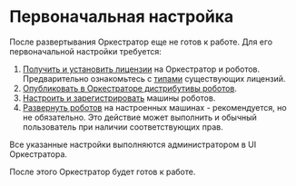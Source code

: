 #	Первоначальная настройка

После развертывания Оркестратор еще не готов к работе. Для его первоначальной настройки требуется:
1. [Получить и установить лицензии](https://docs.primo-rpa.ru/primo-rpa/orchestrator/settings/licensing/new-license) на Оркестратор и роботов. Предварительно ознакомьтесь с [типами](https://docs.primo-rpa.ru/primo-rpa/licenses) существующих лицензий.
2. [Опубликовать в Оркестраторе дистрибутивы роботов](https://docs.primo-rpa.ru/primo-rpa/orchestrator/settings/upload-robot). 
3. [Настроить и зарегистрировать](https://docs.primo-rpa.ru/primo-rpa/orchestrator/settings/register-robot) машины роботов.
4. [Развернуть роботов](https://docs.primo-rpa.ru/primo-rpa/orchestrator/basics/deploy-robot) на настроенных машинах - рекомендуется, но не обязательно. Это действие может выполнить и обычный пользователь при наличии соответствующих прав.

Все указанные настройки выполняются администратором в UI Оркестратора.

После этого Оркестратор будет готов к работе. 


